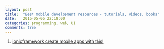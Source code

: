 ```yaml
---
layout: post
title:  "Best mobile development resources - tutorials, videos, books"
date:   2015-05-06 22:18:00
categories: programming, web, UI
comments: true
---
```

1. [ionicframework create mobile apps with this!](http://ionicframework.com/)
